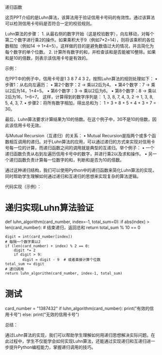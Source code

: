 递归函数

这页PPT介绍的是Luhn算法，该算法用于验证信用卡号码的有效性。通过该算法可以检测信用卡号码是否符合一定的校验规则。

Luhn算法的步骤：
	1.	从最右侧的数字开始（这是校验数字），向左移动，对每个第二个数字进行乘2的操作。如果乘积大于9（例如7*2=14），则将该乘积的各位数相加（例如14 → 1+4=5）。这样做的目的是避免数值过大的情况，并且简化为每个数字的单个位数。
	2.	计算所有数字的和，并检查该和是否能被10整除。如果和是10的倍数，则表示该信用卡号是有效的。

示例：

在PPT中的例子中，信用卡号是1 3 8 7 4 3 2，按照Luhn算法的规则处理如下：
	•	步骤1：从右向左遍历：
	•	第2个数字：2 → 乘以2后为4。
	•	第4个数字：7 → 乘以2后为14，1+4=5。
	•	第6个数字：3 → 乘以2后为6。
	•	第8个数字：8 → 乘以2后为16，1+6=7。
这样，计算得到的数字序列是：
1, 3, 8, 7, 4, 3, 2 → 1, 3, 8, 5, 4, 3, 7.
	•	步骤2：将所有数字相加，得出总和为：
1 + 3 + 8 + 5 + 4 + 3 + 7 = 30。

最后，Luhn算法要求计算结果为10的倍数。在这个例子中，30不是10的倍数，因此该信用卡号无效。

与Mutual Recursion（互递归）的关系：
	•	Mutual Recursion是指两个或多个函数相互调用的递归。对于Luhn算法的应用，可以通过递归的方式来实现对信用卡号每一位的计算，而递归函数之间的调用就是典型的互递归。举个例子：
	•	一个递归函数负责从右到左遍历信用卡号中的数字，并进行乘2以及求和操作。
	•	另一个递归函数负责计算每一位数字的和，判断和是否为10的倍数。

通过这种递归结构，我们可以使用Python中的递归函数来简化Luhn算法的实现，同时帮助学生理解如何通过递归和互递归的思想来实现复杂的算法逻辑。

代码实现（示例）：

# 递归实现Luhn算法验证
def luhn_algorithm(card_number, index=-1, total_sum=0):
    if abs(index) > len(card_number):
        # 结束递归，返回总和
        return total_sum % 10 == 0
    
    digit = int(card_number[index])
    # 每隔一个数字乘以2
    if (len(card_number) + index) % 2 == 0:
        digit *= 2
        if digit > 9:
            digit = digit - 9  # 或者直接计算个位数
    total_sum += digit
    # 递归调用
    return luhn_algorithm(card_number, index-1, total_sum)

# 测试
card_number = "1387432"
if luhn_algorithm(card_number):
    print("有效的信用卡号")
else:
    print("无效的信用卡号")

总结：

通过Luhn算法的实现，我们可以帮助学生理解如何用递归思想解决实际问题。在此过程中，学生不仅能学会如何实现Luhn算法，还能通过实现递归和互递归进一步提升Python编程能力，掌握递归调用的技巧。

